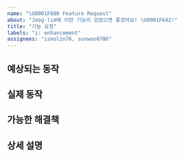 ```yaml
---
name: "\U0001F680 Feature Request"
about: "Joog-lim에 이런 기능이 있었으면 좋겠어요! \U0001F642!"
title: "기능 요청"
labels: "i: enhancement"
assignees: "iseolin76, sunwoo0706"
---
```


<!-- 문제가 이미 보고되었을 수 있습니다!
생성하기 전에 [이슈 트래커](../)에서 검색하십시오. -->

<!-- - 위의 제목에 대한 일반적인 요약 제공 -->

## 예상되는 동작

<!-- 작동 방식을 알려주세요 -->

## 실제 동작

<!-- 현재 행동과의 차이점을 기술해주세요 -->

## 가능한 해결책

<!-- 추가 또는 변경을 구현하는 방법에 대한 아이디어을 제안합니다. -->

## 상세 설명

<!-- - 제안하는 변경 또는 추가에 대한 자세한 설명을 기술해주세요 -->

